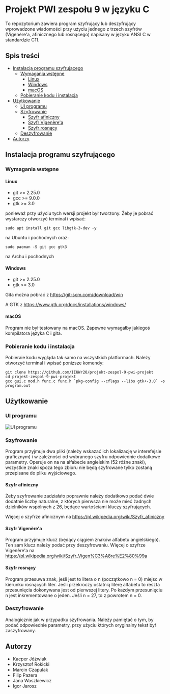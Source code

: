 # Projekt PWI zespołu 9 w języku C
To repozytorium zawiera program szyfrujący lub deszyfrujący wprowadzone 
wiadomości przy użyciu jednego z trzech szyfrów (Vigenère'a, afinicznego 
lub rosnącego) napisany w języku ANSI C w standardzie C11.

## Spis treści
- [Instalacja programu szyfrującego](#instalacja-programu-szyfrującego)
	- [Wymagania wstępne](#wymagania-wstępne)
		- [Linux](#linux)
		- [Windows](#windows)
		- [macOS](#macos)
	- [Pobieranie kodu i instalacja](#pobieranie-kodu-i-instalacja)
- [Użytkowanie](#użytkowanie)
	- [UI programu](#ui-programu)
	- [Szyfrowanie](#szyfrowanie)
		- [Szyfr afiniczny](#szyfr-afiniczny)
		- [Szyfr Vigenère'a](#szyfr-vigenèrea)
		- [Szyfr rosnący](#szyfr-rosnacy)
	- [Deszyfrowanie](#deszyfrowanie)
- [Autorzy](#autorzy)

## Instalacja programu szyfrującego
### Wymagania wstępne
#### Linux
- git >= 2.25.0
- gcc >= 9.0.0
- gtk >= 3.0

ponieważ przy użyciu tych wersji projekt był tworzony.
Żeby je pobrać wystarczy otworzyć terminal i wpisać:
```
sudo apt install git gcc libgtk-3-dev -y
```
na Ubuntu i pochodnych oraz:
```
sudo pacman -S git gcc gtk3
```
na Archu i pochodnych
#### Windows
- git >= 2.25.0
- gtk >= 3.0

Gita można pobrać z <https://git-scm.com/download/win>

A GTK z <https://www.gtk.org/docs/installations/windows/>
#### macOS
Program nie był testowany na macOS. Zapewne wymagałby jakiegoś 
kompilatora języka C i gita.

### Pobieranie kodu i instalacja
Pobieraie kodu wygląda tak samo na wszystkich platformach. 
Należy otworzyć terminal i wpisać poniższe komendy:
```
git clone https://github.com/IIUWr20/projekt-zespol-9-pwi-projekt
cd projekt-zespol-9-pwi-projekt
gcc gui.c mod.h func.c func.h `pkg-config --cflags --libs gtk+-3.0` -o program.out
```
## Użytkowanie
### UI programu
![UI programu](https://imgur.com/0Ai7Iwc.png)
### Szyfrowanie
Program przyjmuje dwa pliki (należy wskazać ich lokalizację w interefejsie graficznym) i w zależności od wybranego szyfru odpowiednie
dodatkowe parametry. Operuje on na na alfabecie angielskim (52 różne znaki), wszystkie
znaki spoza tego zbioru nie będą szyfrowane tylko zostaną przepisane
do pliku wyjściowego.
#### Szyfr afiniczny
Żeby szyfrowanie zadziałało poprawnie należy dodatkowo podać dwie dodatnie liczby naturalne, z których pierwsza nie może mieć żadnych 
dzielników wspólnych z 26, będące wartościami kluczy szyfrujących.

Więcej o szyfrze afinicznym na
<https://pl.wikipedia.org/wiki/Szyfr_afiniczny>
#### Szyfr Vigenère'a
Program przyjmuje klucz (będący ciągiem znaków alfabetu angielskiego). Ten sam klucz należy podać przy deszyfrowaniu.
Więcej o szyfrze Vigenère'a na
<https://pl.wikipedia.org/wiki/Szyfr_Vigen%C3%A8re%E2%80%99a>
#### Szyfr rosnący
Program przesuwa znak, jeśli jest to litera o n (początkowo n = 0) miejsc w kierunku rosnących liter. Jeśli przekroczy ostatnią literę alfabetu
to reszta przesunięcia dokonywana jest od pierwszej litery. Po każdym przesunięciu n jest inkrementowane o jeden. Jeśli n = 27, to z powrotem n = 0.
### Deszyfrowanie
Analogicznie jak w przypadku szyfrowania. Należy pamiętać o tym, by podać
odpowiednie parametry, przy użyciu których oryginalny tekst był zaszyfrowany.

## Autorzy
- Kacper Jóźwiak
- Krzysztof Rokicki
- Marcin Czapulak
- Filip Pazera
- Jana Waszkiewicz
- Igor Jarosz
